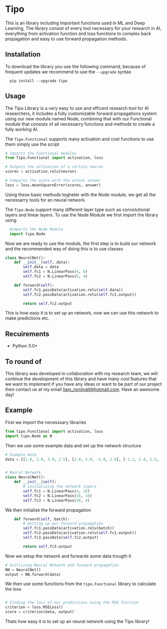 # Tipo

This is an library including important functions used in ML and Deep Learning,
The library consist of every tool necessary for your research in AI,
everything from activation function and loss functions to complex
back propagation and easy to use forward propagation methods.


## Installation
To download the library you use the following command, because of frequent updates we recommend to use the     ```--upgrade``` syntax
```
  pip install --upgrade tipo
```

## Usage
The Tipo Library is a very easy to use and efficent research tool for AI researchers, it includes a fully customizable forward propagations system using our new module named Node, combining that with our Functional module that consists of all necessarry functions and methods to create a fully working AI. 

The ```Tipo.Functional``` supports many activation and cost functions to use them simply use the script
```python
# Imports the Functional modules
from Tipo.Functional import activation, loss

# Outputs the activation of a certain neuron
scores = activation.relu(neuron)

# Compares the score with the actual answer
loss = loss.meanSquareError(scores, answer)
```

Using these basic methods togheter with the Node module, we get all the necessarry tools for an neural network.

The ```Tipo.Node``` support many different layer type such as convolutional layers and linear layers. To use the Node Module we first import the library using 

```python
  #imports the Node Module
  import tipo.Node
```
Now we are ready to use the module, the first step is to build our network and the recommended way of doing this is to use classes
```python
class NeuralNet():
    def __init__(self, data):
        self.data = data
        self.fc1 = N.LinearPass(4, 6)
        self.fc2 = N.LinearPass(6, 4)

    def forward(self):
        self.fc1.passData(activation.relu(self.data))
        self.fc2.passData(activation.relu(self.fc1.output))

        return self.fc2.output
```
This is how easy it is to set up an network, now we can use this network to make predictions etc.


## Recuirements
- Python 3.0+


## To round of
This library was developed in collaboration with my research team, we will continue the development of this library and have many cool features that we want to implement if you have any ideas or want to be part of our project then contact us at my email liam_nordvall@hotmail.com. Have an awesome day!


## Example
First we import the necesssary libraries
```Python 
from tipo.Functional import activation, loss
import tipo.Node as N
```
Then we use some example data and set up the network structure
```Python
# Example data
data = [[1.0, 2.0, 3.0, 2.5], [2.0, 5.0, -1.0, 2.0], [-1.2, 2.4, 1.5, -2.0]]


# Neural Network
class NeuralNet():
    def __init__(self):
        # initializing the network layers
        self.fc1 = N.LinearPass(4, 16)
        self.fc2 = N.LinearPass(16, 16)
        self.fc3 = N.LinearPass(16, 4)
```
We then initialize the forward propagation
```Python
    def forward(self, batch):
        # Setting up our forward propagation
        self.fc1.passData(activation.relu(batch))
        self.fc2.passData(activation.relu(self.fc1.output))
        self.fc3.passData(self.fc2.output)

        return self.fc3.output

``` 
Now we setup the network and forwards some data trougth it 
```python
# Initlizing Neural Network and forward propagation
NN = NeuralNet()
output = NN.forward(data)
```
We then use some functions from the ```tipo.Functional``` library to calculate the loss
```python

# Finding the loss of our predictions using the MSE function
criterion = loss.MSELoss()
score = criterion(data, output)

```
Thats how easy it is to set up an neural network using the Tipo library!









  
